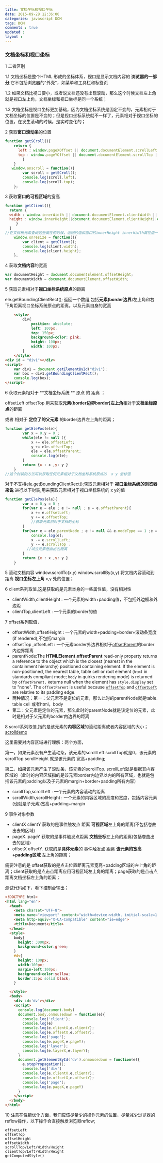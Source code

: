 ```yaml
---
title: 文档坐标和视口坐标  
date: 2015-09-28 12:36:00
categories: javascript DOM
tags: DOM
comments : true 
updated : 
layout : 
---
```


### 文档坐标和视口坐标

1 二者区别

1.1 文档坐标是整个HTML 形成的坐标体系，视口是显示文档内容的  **浏览器的一部分**,它不包括浏览器的"外壳"，如菜单和工具栏和标签页

1.2 如果文档比视口要小，或者说文档还没有出现滚动，那么这个时候文档左上角就是视口左上角，文档坐标和视口坐标是同一个系统；

1.3 文档坐标是视口坐标更加基础，因为文档坐标系统是固定不变的，元素相对于文档坐标的位置是不变的；但是视口坐标系统就不一样了，元素相对于视口坐标的位置，在发生滚动的时候，是实时变化的；

2 获取**窗口滚动条**的位置

```javascript
function getSCroll(){
    return {
      left : window.pageXOffset || document.documentElement.scrollLeft || document.body.scrollLeft,
      top : window.pageYOffset || document.documentElement.scrollTop || document.body.scrollTop
        }
    }
   window.onscroll = function(){
        var scroll = getSCroll();
        console.log(scroll.left);
        console.log(scroll.top);
    };
```

3 获取**窗口的可视区域**的宽高

```javascript
function getClient(){
  return {
  width : window.innerWidth || document.documentElement.clientWidth || document.body.clientWidth,
  height : window.innerHeight||document.documentElement.clientHeight||document.body.clientHeight
	 }
  }
//在文档根元素查询这些属性的时候，返回的值和窗口的innerHeight innerWidth属性值一样
    window.onresize = function(){
        var client = getClient();
        console.log(client.width);
        console.log(client.height);
    };
```

4 获取**文档内容**的宽高

```javascript
var documentHeight = document.documentElement.offsetHeight;
var documentWidth = document.documentElement.offsetWidth;
```

5 获取元素相对于**视口坐标系统原点**的距离

ele.getBoundingClientRect(); 返回一个数组,包括**元素(border边界**)左上角和右下角距离视口坐标系统原点的距离，以及元素自身的宽高

```html
	<style>
        div{
            position: absolute;
            left: 100px;
            top: 150px;
            background-color: pink;
            height: 100px;
            width: 100px;
        }
    </style>
<div id = "div1"></div>	
<script>
	var div1 = document.getElementById("div1");
    var box = div1.getBoundingClientRect();
    console.log(box);
</script>	
```

6 获取元素相对于 **文档坐标系统 ** 原点 的 距离 ；

offsetLeft offsetTop  用来获取**元素(border边界border)左上角**相对于**文档坐标原点**的距离 

或者 相对于  **定位了的父元素** 的border边界左上角的距离；

```javascript
function getElePos(ele){
        var x = 0,y = 0 ;
        while(ele != null ){
            x += ele.offsetLeft;
            y += ele.offsetTop;
            ele = ele.offsetParent;
            console.log(ele);
        }
        return {x : x ,y: y }
    }
//这个封装的方法可以获取任何元素相对于文档坐标系统原点的  x y 坐标值
```

对于不支持ele.getBoundingClientRect();获取元素相对于 **视口坐标系统的浏览器来说**  进行以下封装,用来获取元素相对于视口坐标系统的 x  y的值 

```javascript
function getElePos(ele){
        var x = 0,y = 0 ;
        for(var e = ele ; e != null ; e = e.offsetParent){
            x += e.offsetLeft;
            y += e.offsetTop;
            //获取元素相对于文档的坐标
        }
        for(var e = ele.parentNode ; e != null && e.nodeType == 1 ;e = e.parentNode){
            console.log(e);
            x -= e.scrollLeft;
            y -= e.scrollTop ;
          //减去元素卷曲出去距离
        }
        return {x : x ,y: y }
    }
```

5 滚动文档内容 window.scrollTo(x,y)   window.scrollBy(x,y)  将文档内容滚动到距离 **视口坐标左上角** x,y 处的位置；

6 client系列取值,这是获取的是元素本身的一些属性值，没有相对性

* clientWidth,clientHeight  : 一个元素的width+padding值，不包括外边框和外边距
* clientTop,clientLeft : 一个元素的border的值


7 offset系列取值，

* offsetWidth,offsetHeight : 一个元素的width+padding+border+滚动条宽度(if rendered),不包括margin
* offsetTop ,offsetLeft : 一个元素border外边界相对于[offsetParent](https://developer.mozilla.org/en-US/docs/Web/API/HTMLElement/offsetParent)的border内边界距离
* parentNode:The **HTMLElement.offsetParent** read-only property returns a reference to the object which is the closest (nearest in the containment hierarchy) positioned containing element. If the element is non-positioned, the nearest table, table cell or root element (`html` in standards compliant mode; `body` in quirks rendering mode) is returned by `offsetParent.`
  `R`eturns null when the element has `style.display` set to "none". The `offsetParent` is useful because [`offsetTop`](https://developer.mozilla.org/en-US/docs/Web/API/HTMLElement/offsetTop) and [`offsetLeft`](https://developer.mozilla.org/en-US/docs/Web/API/HTMLElement/offsetLeft) are relative to its padding edge.
* 两种情况：第一：父元素不是定位的元素，那么此时的parentNode就是table. table cell 或者html，body
* 第二：父元素是定位的元素，那么此时的parentNode就是该定位的元素，此时是相对于父元素的border内边界的距离

8 scroll系列取值,指的是该元素的**内容区域**的滚动距离或者内容区域的大小； [scrolldemo](http://webkkl.com/dom-e/scrolltop.php)

这里需要对内容区域进行理解：两个方面，

第一，如果元素没有产生滚动条，该元素的scrollLeft scrollTop就是0，该元素的scrollTop scrollHeight 就是该元素的  宽高+padding;

第二，如果该元素产生了滚动条，该元素的scrollTop. scrollLeft就是根据其内容区域的（此时的内容区域指的是该元素border内边界以内的所有区域，也就是包括该元素的padding以及子元素的margin+border+padding所有内容）

* scrollTop,scrollLeft : 一个元素的内容滚动的距离
* scrollWidth,scrollHeight : 一个元素的内容区域的高度和宽度，包括内容元素(也就是子元素)宽高+padding+margin

9 事件对象参数

* clientX clientY 获取的是事件触发点  距离 **可视区域**左上角的距离(不包括卷曲出去的区域)
* pageX. pageY 获取的是事件触发点距离 **文档坐标**左上角的距离(包括卷曲出去的区域)
* offsetX  offsetY. 获取的是**具体元素**的 事件触发点   距离  **该元素的宽高+padding区域**  左上角的距离；

需要注意的是 offset获取的是点击位置距离元素宽高+padding区域的左上角的距离；client获取的是点击点距离应用可视区域左上角的距离；page获取的是点击点距离文档坐标左上角的距离；

测试代码如下，看下控制台输出；

```html
<!DOCTYPE html>
<html lang="en">
  <head>
    <meta charset="UTF-8">
    <meta name="viewport" content="width=device-width, initial-scale=1.0">
    <meta http-equiv="X-UA-Compatible" content="ie=edge">
    <title>Document</title>
  </head>
  <style>
    body{
      height: 3000px;
      background-color:green;
    }
    #dv{
      height: 100px;
      width:100px;
      margin-left:100px;
      background-color:yellow;
      border:15px solid black;
    }

  </style>
  <body>
    <div id='dv'></div>
    <script>
      console.log(document.body)
      document.body.onmousedown = function(e){
        console.log('client');
        console.log(e)
        console.log(e.clientX,e.clientY);
        console.log(e.offsetX,e.offsetY);
        console.log('page');
        console.log(e.pageX,e.pageY);
        console.log('layer');
        console.log(e.layerX,e.layerY);
      }
      document.getElementById('dv').onmousedown = function(e){
        e.stopPropagation();
        console.log('div')
        console.log(e.clientX,e.clientY);
        console.log(e.offsetX,e.offsetY);
        console.log('page');
        console.log(e.pageX,e.pageY)
      }
    </script>
  </body>
</html>
```

10 注意在性能优化方面，我们应该尽量少的操作元素的位置，尽量减少浏览器的reflow操作，以下操作会直接触发浏览器reflow;

```
offsetLeft
offsetTop
offsetHeight
offsetWidth
scrollTop/Left/Width/Height
clientTop/Left/Width/Height
getComputedStyle()
```